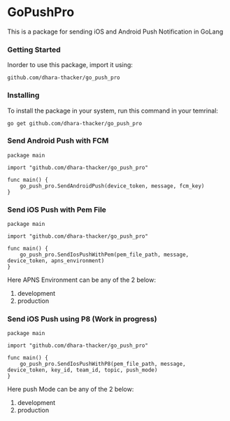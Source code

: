 # GoPushPro

This is a package for sending iOS and Android Push Notification in GoLang

### Getting Started

Inorder to use this package, import it using: 

```
github.com/dhara-thacker/go_push_pro
```

### Installing

To install the package in your system, run this command in your temrinal:

```
go get github.com/dhara-thacker/go_push_pro
```

### Send Android Push with FCM

```
package main

import "github.com/dhara-thacker/go_push_pro"

func main() {
	go_push_pro.SendAndroidPush(device_token, message, fcm_key)
}
```

### Send iOS Push with Pem File

```
package main

import "github.com/dhara-thacker/go_push_pro"

func main() {
	go_push_pro.SendIosPushWithPem(pem_file_path, message, device_token, apns_environment)
}
```

Here APNS Environment can be any of the 2 below:

1) development
2) production

### Send iOS Push using P8 (Work in progress)

```
package main

import "github.com/dhara-thacker/go_push_pro"

func main() {
	go_push_pro.SendIosPushWithP8(pem_file_path, message, device_token, key_id, team_id, topic, push_mode)
}
```

Here push Mode can be any of the 2 below:

1) development
2) production
